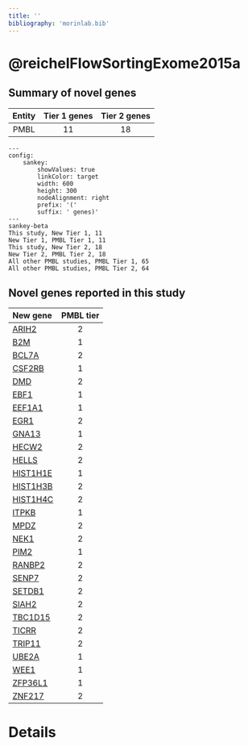 ```yaml
---
title: ''
bibliography: 'morinlab.bib'
---
```


# @reichelFlowSortingExome2015a
## Summary of novel genes

|Entity| Tier 1 genes| Tier 2 genes|
|:-:|:-:|:-:|
|PMBL|11|18|
```mermaid
---
config:
    sankey:
        showValues: true
        linkColor: target
        width: 600
        height: 300
        nodeAlignment: right
        prefix: '('
        suffix: ' genes)'
---
sankey-beta
This study, New Tier 1, 11
New Tier 1, PMBL Tier 1, 11
This study, New Tier 2, 18
New Tier 2, PMBL Tier 2, 18
All other PMBL studies, PMBL Tier 1, 65
All other PMBL studies, PMBL Tier 2, 64
```


## Novel genes reported in this study

|New gene|PMBL tier|
|:-|:-:|
|[ARIH2](ARIH2)|2 |
|[B2M](B2M)|1 |
|[BCL7A](BCL7A)|2 |
|[CSF2RB](CSF2RB)|1 |
|[DMD](DMD)|2 |
|[EBF1](EBF1)|1 |
|[EEF1A1](EEF1A1)|1 |
|[EGR1](EGR1)|2 |
|[GNA13](GNA13)|1 |
|[HECW2](HECW2)|2 |
|[HELLS](HELLS)|2 |
|[HIST1H1E](HIST1H1E)|1 |
|[HIST1H3B](HIST1H3B)|2 |
|[HIST1H4C](HIST1H4C)|2 |
|[ITPKB](ITPKB)|1 |
|[MPDZ](MPDZ)|2 |
|[NEK1](NEK1)|2 |
|[PIM2](PIM2)|1 |
|[RANBP2](RANBP2)|2 |
|[SENP7](SENP7)|2 |
|[SETDB1](SETDB1)|2 |
|[SIAH2](SIAH2)|2 |
|[TBC1D15](TBC1D15)|2 |
|[TICRR](TICRR)|2 |
|[TRIP11](TRIP11)|2 |
|[UBE2A](UBE2A)|1 |
|[WEE1](WEE1)|1 |
|[ZFP36L1](ZFP36L1)|1 |
|[ZNF217](ZNF217)|2 |

# Details


